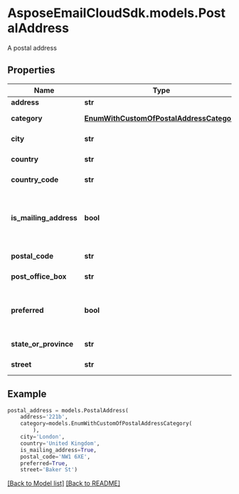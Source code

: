 # AsposeEmailCloudSdk.models.PostalAddress

A postal address             

## Properties
Name | Type | Description | Notes
------------ | ------------- | ------------- | -------------
**address** |**str** |Address.              |[optional] 
**category** |[**EnumWithCustomOfPostalAddressCategory**](EnumWithCustomOfPostalAddressCategory.md) |Address category.              |[optional] 
**city** |**str** |Address&#39;s city.              |[optional] 
**country** |**str** |Address&#39;s country.              |[optional] 
**country_code** |**str** |Country code.              |[optional] 
**is_mailing_address** |**bool** |Defines whether address may be used for mailing.              |
**postal_code** |**str** |Postal code.              |[optional] 
**post_office_box** |**str** |Post Office box.              |[optional] 
**preferred** |**bool** |Defines whether postal address is preferred.              |
**state_or_province** |**str** |Address&#39;s region.              |[optional] 
**street** |**str** |Address&#39;s street.              |[optional] 



## Example
```python
postal_address = models.PostalAddress(
    address='221b',
    category=models.EnumWithCustomOfPostalAddressCategory(
        ),
    city='London',
    country='United Kingdom',
    is_mailing_address=True,
    postal_code='NW1 6XE',
    preferred=True,
    street='Baker St')
```


[[Back to Model list]](Models.md) [[Back to README]](README.md)

